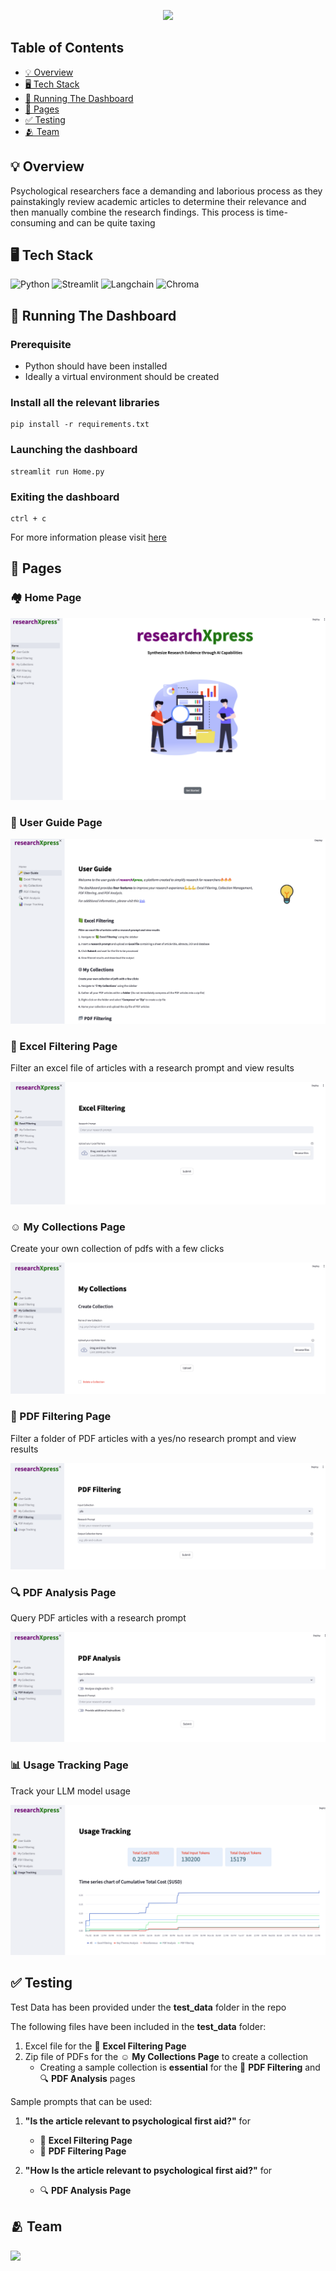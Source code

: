 <p align="center">
  <img src="images/temp_logo.png">
</p>

## Table of Contents

-   [💡 Overview ](#-overview)
-   [🖥 Tech Stack](#-tech-stack)
-   [🔧 Running The Dashboard](#-running-the-dashboard)
-   [📄 Pages](#-pages)
-   [✅ Testing ](#-testing)
-   [🫂 Team](#-team)

## 💡 Overview

Psychological researchers face a demanding and laborious process as they painstakingly review academic articles to determine their relevance and then manually combine the research findings. This
process is time-consuming and can be quite taxing

## 🖥 Tech Stack

<div>
	<img height="60" width="60" src="images/icons/python.svg" alt="Python" title="Python"/>
	<img height="60" width="80" src="images/icons/streamlit.png" alt="Streamlit" title="Streamlit"/>
	<img height="60" width="100" src="images/icons/langchain.png" alt="Langchain" title="Langchain"/>
	<img height="60" width="90" src="images/icons/chroma.png" alt="Chroma" title="Chroma"/>
</div>

## 🔧 Running The Dashboard

### Prerequisite

-   Python should have been installed
-   Ideally a virtual environment should be created

### Install all the relevant libraries

```
pip install -r requirements.txt

```

### Launching the dashboard

```
streamlit run Home.py

```

### Exiting the dashboard

```
ctrl + c

```

For more information please visit <a href= 'https://drive.google.com/file/d/1k0HyC_L48_ePKt85Qj-gdVRvASWIxHNr/view?usp=sharing'>here</a>

## 📄 Pages

### 🏘 Home Page

<img src="images/ss/home_page.png" alt="Home Page" title="Home Page"/>
<br/>

### 🔑 User Guide Page

<img src="images/ss/user_guide.png" alt="User Guide Page" title="User Guide Page"/>
<br/>

### 📗 Excel Filtering Page

Filter an excel file of articles with a research prompt and view results

<img src="images/ss/excel_filtering.png" alt="Excel Filtering Page" title="Excel Filtering Page"/>
<br/>

### ☺️ My Collections Page

Create your own collection of pdfs with a few clicks

<img src="images/ss/my_collections.png" alt = "My Collections Page" title="My Collections Page"/> <br/>

### 📂 PDF Filtering Page

Filter a folder of PDF articles with a yes/no research prompt and view results

<img src="images/ss/pdf_filtering.png" alt = "PDF Filtering Page" title="PDF Filtering Page"/> <br/>

### 🔍 PDF Analysis Page

Query PDF articles with a research prompt

<img src="images/ss/pdf_analysis.png" alt = "PDF Analysis Page" title="PDF Analysis Page"/>
<br/>

### 📊 Usage Tracking Page

Track your LLM model usage

<img src="images/ss/usage_tracking.png" alt = "Usage Tracking Page" title="Usage Tracking Page"/>
<br/>

## ✅ Testing

Test Data has been provided under the **test_data** folder in the repo

The following files have been included in the **test_data** folder:

1. Excel file for the 📗 **Excel Filtering Page**
2. Zip file of PDFs for the ☺️ **My Collections Page** to create a collection
    - Creating a sample collection is **essential** for the 📂 **PDF Filtering** and 🔍 **PDF Analysis** pages

Sample prompts that can be used:

1.  **"Is the article relevant to psychological first aid?"** for

    -   📗 **Excel Filtering Page**
    -   📂 **PDF Filtering Page**

2.  **"How Is the article relevant to psychological first aid?"** for
    -   🔍 **PDF Analysis Page**

## 🫂 Team

<a href="https://github.com/hwhmervyn/researchXpress_Capstone/graphs/contributors">
  <img src="https://contrib.rocks/image?repo=hwhmervyn/researchXpress_Capstone" />
</a>
